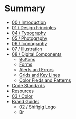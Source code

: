 # Summary

* [00 / Introduction](README.md)
* [01 / Design Principles](01__design_principles.md)
* [04 / Typography](04__typography.md)
* [05 / Photography](05__photography.md)
* [06 / Iconography](06__iconography.md)
* [07 / Illustration](07__illustration.md)
* [08 / Digital Components](08__digital_components.md)
   * [Buttons](buttons.md)
   * [Forms](forms.md)
   * [Alerts and Errors](alerts_and_errors.md)
   * [Grids and Key Lines](grids_and_key_lines.md)
   * [Color Fields and Patterns](color_fields_and_patterns.md)
* [Code Standards](code_standards.md)
* Resources
* [03 / Color](03__color.md)
* [Brand Guides](brand_guides.md)
   * [02 / Shiftgig Logo](02__shiftgig_logo.md)
   * Br

